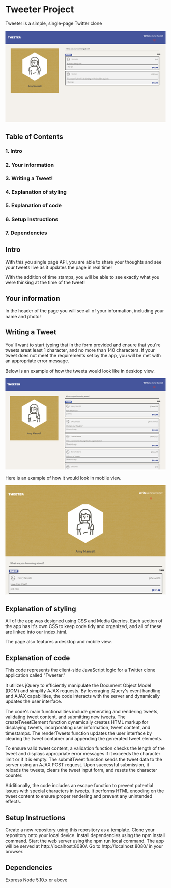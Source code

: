 # Tweeter Project

Tweeter is a simple, single-page Twitter clone


![image](https://github.com/syabdulr/tweeter/blob/master/public/images/example2.png?raw=true)



## Table of Contents
### 1. Intro
### 2. Your information
### 3. Writing a Tweet!
### 4. Explanation of styling
### 5. Explanation of code
### 6. Setup Instructions
### 7. Dependencies


## Intro

With this you single page API, you are able to share your thoughts and see your tweets live as it updates the page in real time!

With the addition of time stamps, you will be able to see exactly what you were thinking at the time of the tweet!

## Your information

In the header of the page you will see all of your information, including your name and photo!

## Writing a Tweet

You'll want to start typing that in the form provided and ensure that you're tweets areat least 1 character, and no more than 140 characters. If your tweet does not meet the requirements set by the app, you will be met with an appropriate error message.

Below is an example of how the tweets would look like in desktop view.

![image](https://github.com/syabdulr/tweeter/blob/master/public/images/example.png?raw=true)

Here is an example of how it would look in mobile view.

![image](https://github.com/syabdulr/tweeter/blob/master/public/images/example3.png?raw=true)



## Explanation of styling

All of the app was designed using CSS and Media Queries. Each section of the app has it's own CSS to keep code tidy and organized, and all of these are linked into our index.html. 

The page also features a desktop and mobile view.

## Explanation of code


This code represents the client-side JavaScript logic for a Twitter clone application called "Tweeter."

It utilizes jQuery to efficiently manipulate the Document Object Model (DOM) and simplify AJAX requests. By leveraging jQuery's event handling and AJAX capabilities, the code interacts with the server and dynamically updates the user interface.

The code's main functionalities include generating and rendering tweets, validating tweet content, and submitting new tweets. The createTweetElement function dynamically creates HTML markup for displaying tweets, incorporating user information, tweet content, and timestamps. The renderTweets function updates the user interface by clearing the tweet container and appending the generated tweet elements.

To ensure valid tweet content, a validation function checks the length of the tweet and displays appropriate error messages if it exceeds the character limit or if it is empty. The submitTweet function sends the tweet data to the server using an AJAX POST request. Upon successful submission, it reloads the tweets, clears the tweet input form, and resets the character counter.

Additionally, the code includes an escape function to prevent potential issues with special characters in tweets. It performs HTML encoding on the tweet content to ensure proper rendering and prevent any unintended effects.

## Setup Instructions

Create a new repository using this repository as a template.
Clone your repository onto your local device.
Install dependencies using the npm install command.
Start the web server using the npm run local command. The app will be served at http://localhost:8080/.
Go to http://localhost:8080/ in your browser.

## Dependencies
Express
Node 5.10.x or above
